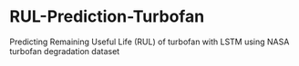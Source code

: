 # RUL-Prediction-Turbofan
Predicting Remaining Useful Life (RUL) of turbofan with LSTM using NASA turbofan degradation dataset
